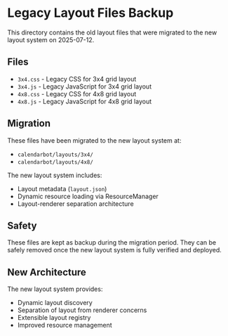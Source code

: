 # Legacy Layout Files Backup

This directory contains the old layout files that were migrated to the new layout system on 2025-07-12.

## Files

- `3x4.css` - Legacy CSS for 3x4 grid layout
- `3x4.js` - Legacy JavaScript for 3x4 grid layout
- `4x8.css` - Legacy CSS for 4x8 grid layout  
- `4x8.js` - Legacy JavaScript for 4x8 grid layout

## Migration

These files have been migrated to the new layout system at:
- `calendarbot/layouts/3x4/`
- `calendarbot/layouts/4x8/`

The new layout system includes:
- Layout metadata (`layout.json`)
- Dynamic resource loading via ResourceManager
- Layout-renderer separation architecture

## Safety

These files are kept as backup during the migration period. They can be safely removed once the new layout system is fully verified and deployed.

## New Architecture

The new layout system provides:
- Dynamic layout discovery
- Separation of layout from renderer concerns
- Extensible layout registry
- Improved resource management